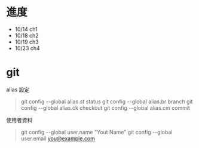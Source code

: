 # 進度
- 10/14 ch1
- 10/18 ch2
- 10/19 ch3
- 10/23 ch4


# git
alias 設定
> git config --global alias.st status
git config --global alias.br branch
git config --global alias.ck checkout
git config --global alias.cm commit

使用者資料
> git config --global user.name "Yout Name"
git config --global user.email you@example.com
